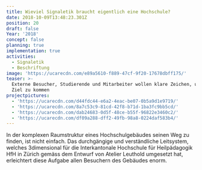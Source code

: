 ```yaml
---
title: Wieviel Signaletik braucht eigentlich eine Hochschule?
date: 2018-10-09T13:48:23.301Z
position: 20
draft: false
Year: '2018'
concept: false
planning: true
implementation: true
activities:
  - Signaletik
  - Beschriftung
image: 'https://ucarecdn.com/e89a5610-f889-47cf-9f20-17678dbff175/'
teaser: >-
  Externe Besucher, Studierende und Mitarbeiter wollen klare Zeichen, um ans
  Ziel zu kommen
projectpictures:
  - 'https://ucarecdn.com/d44fdc44-e6a2-4eac-be07-0b5a9d1e9719/'
  - 'https://ucarecdn.com/8a7c53c9-81cd-42f8-b71d-1ba3fc9bb5cd/'
  - 'https://ucarecdn.com/dab24683-0d5f-48ce-b55f-96822e3460c2/'
  - 'https://ucarecdn.com/df09a288-dff2-49fb-98a8-0224daf583b4/'
---
```

In der komplexen Raumstruktur eines Hochschulgebäudes seinen Weg zu finden, ist nicht einfach. Das durchgängige und verständliche Leitsystem, welches 3dimensional für die Interkantonale Hochschule für Heilpädagogik HfH in Zürich gemäss dem Entwurf von Atelier Leuthold umgesetzt hat, erleichtert diese Aufgabe allen Besuchern des Gebäudes enorm.
